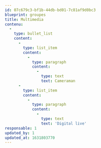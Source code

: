 ```yaml
---
id: 07c679c3-bf1b-44db-bd01-7c81af9d0bc3
blueprint: groupes
title: Multimedia
contenu:
  -
    type: bullet_list
    content:
      -
        type: list_item
        content:
          -
            type: paragraph
            content:
              -
                type: text
                text: Cameraman
      -
        type: list_item
        content:
          -
            type: paragraph
            content:
              -
                type: text
                text: 'Digital live'
responsable: 1
updated_by: 1
updated_at: 1631803770
---
```


